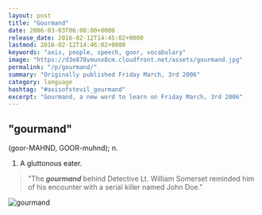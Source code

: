 ```yaml
---
layout: post
title: "Gourmand"
date: 2006-03-03T06:00:00+0000
release_date: 2016-02-12T14:45:02+0000
lastmod: 2016-02-12T14:46:02+0000
keywords: "axis, people, speech, goor, vocabulary"
image: "https://d3e878vmunx8cm.cloudfront.net/assets/gourmand.jpg"
permalink: "/p/gourmand/"
summary: "Originally published Friday March, 3rd 2006"
category: language
hashtag: "#axisofstevil_gourmand"
excerpt: "Gourmand, a new word to learn on Friday March, 3rd 2006"
---
```


[id_1]: https://d3e878vmunx8cm.cloudfront.net/assets/gourmand.jpg "gourmand"

## "gourmand" ##

(goor-MAHND, GOOR-muhnd); n.

1. A gluttonous eater.
 
> "The ***gourmand*** behind Detective Lt. William Somerset reminded him of his encounter with a serial killer named John Doe."

![gourmand][id_1]

